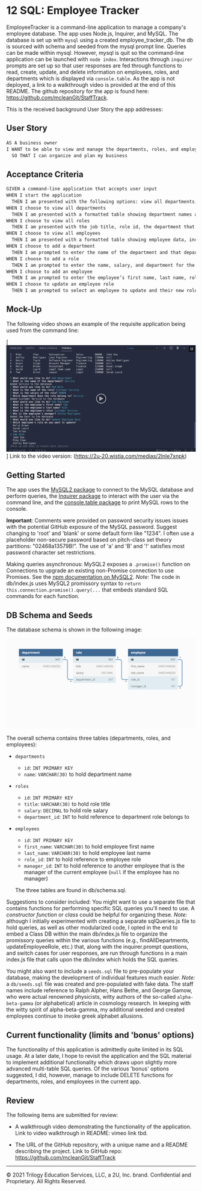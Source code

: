 # 12 SQL: Employee Tracker

EmployeeTracker is a command-line application to manage a company's employee database. The app uses Node.js, Inquirer, and MySQL. The database is set up with `mysql` using a created employee_tracker_db. The db is sourced with schema and seeded from the mysql prompt line. Queries can be made within mysql. However, mysql is quit so the command-line application can be launched with `node index`. Interactions through `inquirer` prompts are set up so that user responses are fed through functions to read, create, update, and delete information on employees, roles, and departments which is displayed via `console.table`. As the app is not deployed, a link to a walkthrough video is provided at the end of this README. The github repository for the app is found here: https://github.com/mcleanGit/StaffTrack.

This is the received background User Story the app addresses:

## User Story

```md
AS A business owner
I WANT to be able to view and manage the departments, roles, and employees in my company
  SO THAT I can organize and plan my business
```

## Acceptance Criteria

```md
GIVEN a command-line application that accepts user input
WHEN I start the application
  THEN I am presented with the following options: view all departments, view all roles, view all employees, add a department, add a role, add an employee, and update an employee role
WHEN I choose to view all departments
  THEN I am presented with a formatted table showing department names and department ids
WHEN I choose to view all roles
  THEN I am presented with the job title, role id, the department that role belongs to, and the salary for that role
WHEN I choose to view all employees
  THEN I am presented with a formatted table showing employee data, including employee ids, first names, last names, job titles, departments, salaries, and managers that the employees report to
WHEN I choose to add a department
  THEN I am prompted to enter the name of the department and that department is added to the database
WHEN I choose to add a role
  THEN I am prompted to enter the name, salary, and department for the role and that role is added to the database
WHEN I choose to add an employee
  THEN I am prompted to enter the employee’s first name, last name, role, and manager, and that employee is added to the database
WHEN I choose to update an employee role
  THEN I am prompted to select an employee to update and their new role and this information is updated in the database
```

## Mock-Up

The following video shows an example of the requisite application being used from the command line:

[![A video thumbnail shows the command-line employee management application with a play button overlaying the view.](./Assets/12-sql-homework-video-thumbnail.png)]
Link to the video version: (https://2u-20.wistia.com/medias/2lnle7xnpk)

## Getting Started

The app uses the [MySQL2 package](https://www.npmjs.com/package/mysql2) to connect to the MySQL database and perform queries, the [Inquirer package](https://www.npmjs.com/package/inquirer) to interact with the user via the command line, and the [console.table package](https://www.npmjs.com/package/console.table) to print MySQL rows to the console.

**Important**: Comments were provided on password security issues issues with the potential GitHub exposure of the MySQL password. Suggest changing to 'root' and 'blank' or some default form like "1234". I often use a placeholder non-secure password based on pitch-class set theory partitions: "02468a13579B!". The use of 'a' and 'B' and '!' satisfies most password character set restrictions.

Making queries asynchronous: MySQL2 exposes a `.promise()` function on Connections to upgrade an existing non-Promise connection to use Promises. See the [npm documentation on MySQL2](https://www.npmjs.com/package/mysql2).
*Note:* The code in db/index.js uses MySQL2 promissory syntax to `return this.connection.promise().query(...` that embeds standard SQL commands for each function.

## DB Schema and Seeds

The database schema is shown in the following image:

![Database schema includes tables labeled “employee,” role,” and “department.”](./Assets/12-sql-homework-demo-01.png)

The overall schema contains three tables (departments, roles, and employees):

* `departments`
  * `id`: `INT PRIMARY KEY`
  * `name`: `VARCHAR(30)` to hold department name

* `roles`
  * `id`: `INT PRIMARY KEY`
  * `title`: `VARCHAR(30)` to hold role title
  * `salary`: `DECIMAL` to hold role salary
  * `department_id`: `INT` to hold reference to department role belongs to

* `employees`
  * `id`: `INT PRIMARY KEY`
  * `first_name`: `VARCHAR(30)` to hold employee first name
  * `last_name`: `VARCHAR(30)` to hold employee last name
  * `role_id`: `INT` to hold reference to employee role
  * `manager_id`: `INT` to hold reference to another employee that is the manager of the current employee (`null` if the employee has no manager)

  The three tables are found in db/schema.sql.

Suggestions to consider included: 
You might want to use a separate file that contains functions for performing specific SQL queries you'll need to use. A *constructor function* or *class* could be helpful for organizing these. 
*Note:* although I initially experimented with creating a separate sqlQueries.js file to hold queries, as well as other modularized code, I opted in the end to embed a Class DB within the main db/index.js file to organize the promissory queries within the various functions (e.g., findAllDepartments, updateEmployeeRole, etc.) that, along with the inquirer.prompt questions, and switch cases for user responses, are run through functions in a main index.js file that calls upon the db/index which holds the SQL queries.

You might also want to include a `seeds.sql` file to pre-populate your database, making the development of individual features much easier.
*Note:* a `db/seeds.sql` file was created and pre-populated with fake data. The staff names include reference to Ralph Alpher, Hans Bethe, and George Gamow, who were actual renowned physicists, witty authors of the so-called `alpha-beta-gamma` (or alphabetical) article in cosmology research. In keeping with the witty spirit of alpha-beta-gamma, my additional seeded and created employees continue to invoke greek alphabet allusions.

## Current functionality (limits and 'bonus' options)

The functionality of this application is admittedly quite limited in its SQL usage. At a later date, I hope to revisit the application and the SQL material to implement additional functionality which draws upon slightly more advanced multi-table SQL queries. Of the various 'bonus' options suggested, I did, however, manage to include DELETE functions for departments, roles, and employees in the current app.

## Review

The following items are submitted for review:

* A walkthrough video demonstrating the functionality of the application.
  Link to video walkthrough in README:
  vimeo link tbd.

* The URL of the GitHub repository, with a unique name and a README describing the project.
  Link to GitHub repo:  
  https://github.com/mcleanGit/StaffTrack


- - -
© 2021 Trilogy Education Services, LLC, a 2U, Inc. brand. Confidential and Proprietary. All Rights Reserved.
